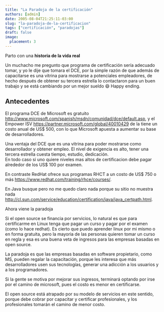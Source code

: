 ```yaml
---
title: "La Paradoja de la certificación"
authors: [admin]
date: 2005-08-04T21:25:11-03:00
slug: "la-paradoja-de-la-certificacion"
tags: ["certificación", "paradojas"]
draft: false
image:
  placement: 3
---
```

Parto con una **historia de la vida real**

Un muchacho me pregunto que programa de certificación sería adecuado
tomar, y yo le dije que tomara el DCE, por la simple razón de que además
de capacitarse es una vitrina para mostrarse a potenciales empleadores,
de hecho después de obtener su tercera estrella lo contactaron para un
buen trabajo y se está cambiando por un mejor sueldo :smile: Happy ending.

## Antecedentes

El programa DCE de Microsoft es gratuito
<http://www.microsoft.com/spanish/msdn/comunidad/dce/default.asp>, y el
Empower ISV <https://partner.microsoft.com/global/40010429> de la tiene
un costo anual de US$ 500, con lo que Microsoft apuesta a aumentar su
base de desarrolladores.

Una ventaja del DCE que es una vitrina para poder mostrarse como
desarrollador y obtener empleo. El nivel de exigencia es alto, tener una
tercera estrella cuesta tiempo, estudio, dedicación.\
En todo caso si uno quiere niveles mas altos de certificacion debe pagar
alrededor de los US$ 100 por examen.

En contraste RedHat ofrece sus programas RHCT a un costo de US$ 750 o
más <https://www.redhat.com/training/rhce/courses/>.    


En Java busque pero no me quedo claro nada porque su sitio no muestra
nada
<http://cl.sun.com/service/education/certification/java/java_certpath.html>.

Ahora viene la paradoja

Si el open source se financia por servicios, lo natural es que para
certificarme en Linux tenga que pagar un curso y pagar por el examen
(como lo hace redhat). Es cierto que puedo aprender linux por mi mismo o
en forma gratuita, pero la mayoria de las personas quieren tomar un
curso en regla y esa es una buena veta de ingresos para las empresas
basadas en open source.

La paradoja es que las empresas basadas en software propietario, como
MS, pueden regalar la capacitación, porque les interesa que más
desarrolladores usen sus tecnologías, generar una adicción a los
usuarios y a los programadores.

Si la gente se motiva por mejorar sus ingresos, terminará optando por
irse por el camino de microsoft, pues el costo es menor en certificarse.

El open source está atrapado por su modelo de servicios en este sentido,
porque debe cobrar por capacitar y certificar profesionales, y los
profesionales tomarán el camino de menor costo.

